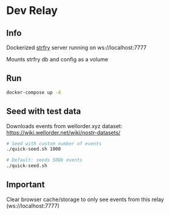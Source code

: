 # Dev Relay

## Info
Dockerized [strfry](https://github.com/hoytech/strfry) server running on ws://localhost:7777

Mounts strfry db and config as a volume


## Run
```bash
docker-compose up -d
```

## Seed with test data
Downloads events from wellorder.xyz dataset: https://wiki.wellorder.net/wiki/nostr-datasets/

```bash
# Seed with custom number of events
./quick-seed.sh 1000

# Default: seeds 500k events
./quick-seed.sh
```

## Important
Clear browser cache/storage to only see events from this relay (ws://localhost:7777)
